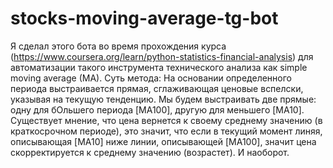 # stocks-moving-average-tg-bot 
Я сделал этого бота во время прохождения курса (https://www.coursera.org/learn/python-statistics-financial-analysis) для автоматизации такого инструмента технического анализа как simple moving average (MA). 
Суть метода:
На основании определенного периода выстраивается прямая, сглаживающая ценовые вспелски, указывая на текущую тенденцию. 
Мы будем выстраивать две прямые: одну для бОльшего периода [MA100], другую для меньшего [MA10].
Существует мнение, что цена вернется к своему среднему значению (в краткосрочном периоде), это значит, что если в текущий момент линяя, описывающая [MA10] ниже линии, описывающей [MA100], значит цена скорректируется к среднему значению (возрастет).
И наоборот. 
